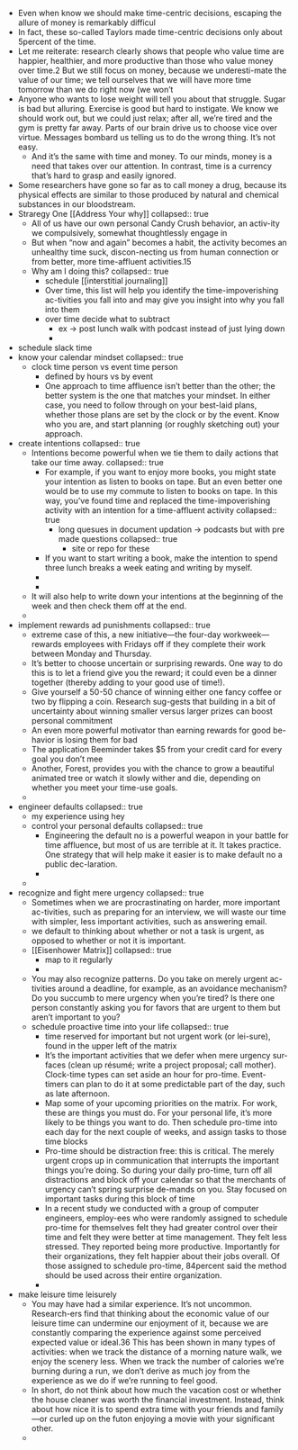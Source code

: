 - Even  when  know  we  should  make  time-centric  decisions,  escaping  the allure of money is remarkably difficul
- In  fact,  these  so-called  Taylors  made time-centric decisions only about 5percent of the time.
- Let me reiterate: research clearly shows that people who value time are  happier,  healthier,  and  more  productive  than  those  who  value  money over time.2 But we still focus on money, because we underesti-mate the value of our time; we tell ourselves that we will have more time tomorrow than we do right now (we won’t
- Anyone  who  wants  to  lose  weight  will  tell  you  about  that  struggle.  Sugar  is  bad  but  alluring.  Exercise  is  good  but  hard  to  instigate.  We  know we should work out, but we could just relax; after all, we’re tired and  the  gym  is  pretty  far  away.  Parts  of  our  brain  drive  us  to  choose  vice over virtue. Messages bombard us telling us to do the wrong thing. It’s not easy.
	- And  it’s  the  same  with  time  and  money.  To  our  minds,  money  is  a  need that takes over our attention. In contrast, time is a currency that’s hard to grasp and easily ignored.
- Some  researchers  have  gone  so  far  as  to  call  money  a  drug,  because its physical effects are similar to those produced by natural and chemical substances in our bloodstream.
- Straregy One [[Address Your why]]
  collapsed:: true
	- All of us have our own personal Candy Crush behavior, an activ-ity we compulsively, somewhat thoughtlessly engage in
	- But  when  “now  and  again”  becomes  a  habit,  the  activity  becomes  an  unhealthy  time  suck,  discon-necting us from human connection or from better, more time-affluent activities.15
	- Why am I doing this?
	  collapsed:: true
		- schedule [[interstitial journaling]]
		- Over time, this list will help you identify the time-impoverishing ac-tivities you fall into and may give you insight into why you fall into them
		- over time decide what to subtract
			- ex -> post lunch walk with podcast instead of just lying down
			-
- schedule slack time
- know your calendar mindset
  collapsed:: true
	- clock time person vs event time person
		- defined by hours vs by event
		- One approach to time affluence isn’t better than the other; the better system is the one that matches your mindset. In either case, you need to follow through on your best-laid plans, whether those plans are set by the clock or by the event. Know who you are, and start planning (or roughly sketching out) your approach.
- create intentions
  collapsed:: true
	- Intentions become powerful when we tie them to daily actions that take our time away.
	  collapsed:: true
		- For example, if you want to enjoy more books, you might state your intention as listen to books on tape. But an even better one  would  be  to  use  my  commute  to  listen  to  books  on  tape.  In  this  way,  you’ve found time and replaced the time-impoverishing activity with an intention for a time-affluent activity
		  collapsed:: true
			- long quesues in document updation -> podcasts but with pre made questions
			  collapsed:: true
				- site or repo for these
		- If you want to start writing a book, make the intention to spend three lunch breaks a week eating and writing by myself.
		-
		-
	- It will also help to write down your intentions at the beginning of the week and then check them off at the end.
	-
- implement rewards ad punishments
  collapsed:: true
	- extreme case of this, a new initiative—the four-day workweek—rewards employees with Fridays off if they complete their work between Monday and  Thursday.
	- It’s better to choose uncertain or surprising rewards. One way to do this is to let a friend give you the reward; it could even be a dinner together (thereby adding to your good use of time!).
	- Give yourself a 50-50 chance of winning either one fancy coffee or two by flipping a coin. Research sug-gests that building in a bit of uncertainty about winning smaller versus larger prizes can boost personal commitment
	- An even more powerful motivator than earning rewards for good be-havior is losing them for bad
	- The application Beeminder takes $5 from your credit card for every goal you don’t mee
	- Another, Forest, provides  you  with  the  chance  to  grow  a  beautiful  animated  tree  or  watch it slowly wither and die, depending on whether you meet your time-use goals.
	-
- engineer defaults
  collapsed:: true
	- my experience using hey
	- control your personal defaults
	  collapsed:: true
		- Engineering the default no is a powerful weapon in your battle for time affluence, but most of us are terrible at it. It takes practice. One strategy that will help make it easier is to make default no a public dec-laration.
		-
	-
- recognize and fight mere urgency
  collapsed:: true
	- Sometimes when we are procrastinating on harder, more important ac-tivities, such as preparing for an interview, we will waste our time with simpler, less important activities, such as answering email.
	- we default to thinking about whether or not a task is urgent, as opposed to whether or not it is important.
	- [[Eisenhower Matrix]]
	  collapsed:: true
		- map to it regularly
		-
	- You may also recognize patterns. Do you take on merely urgent ac-tivities  around  a  deadline,  for  example,  as  an  avoidance  mechanism?  Do  you  succumb  to  mere  urgency  when  you’re  tired?  Is  there  one  person  constantly  asking  you  for  favors  that  are  urgent  to  them  but  aren’t important to you?
	- schedule proactive time into your life
	  collapsed:: true
		- time reserved for important but not urgent work (or lei-sure), found in the upper left of the matrix
		- It’s  the  important  activities  that  we  defer  when  mere  urgency  sur-faces  (clean  up  résumé;  write  a  project  proposal;  call  mother).  Clock-time types can set aside an hour for pro-time. Event-timers can plan to do it at some predictable part of the day, such as late afternoon.
		- Map  some  of  your  upcoming  priorities  on  the  matrix.  For  work,  these are things you must do. For your personal life, it’s more likely to be things you want to do. Then schedule pro-time into each day for the next couple of weeks, and assign tasks to those time blocks
		- Pro-time should be distraction free: this is critical. The merely urgent crops up in communication that interrupts the important things you’re doing. So during your daily pro-time, turn off all distractions and block off your calendar so that the merchants of urgency can’t spring surprise de-mands on you. Stay focused on important tasks during this block of time
		- In  a  recent study we conducted with a group of computer engineers, employ-ees  who  were  randomly  assigned  to  schedule  pro-time  for  themselves  felt they had greater control over their time and felt they were better at time  management.  They  felt  less  stressed.  They  reported  being  more  productive. Importantly for their organizations, they felt happier about their jobs overall. Of those assigned to schedule pro-time, 84percent said the method should be used across their entire organization.
		-
- make leisure time leisurely
	- You may have had a similar experience. It’s not uncommon. Research-ers find that thinking about the economic value of our leisure time can undermine  our  enjoyment  of  it,  because  we  are  constantly  comparing  the experience against some perceived expected value or ideal.36 This has been shown in many types of activities: when we track the distance of a morning nature walk, we enjoy the scenery less. When we track the number of calories we’re burning during a run, we don’t derive as much joy from the experience as we do if we’re running to feel good.
	- In short, do not think about how much the vacation cost or whether the  house  cleaner  was  worth  the  financial  investment.  Instead,  think  about how nice it is to spend extra time with your friends and family—or curled up on the futon enjoying a movie with your significant other.
	-